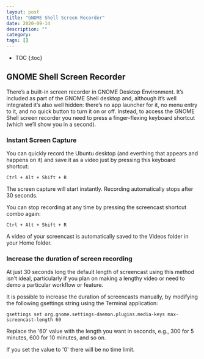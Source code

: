 ```yaml
---
layout: post
title: "GNOME Shell Screen Recorder"
date: 2020-09-14
description: ""
category: 
tags: []
---
```

* TOC
{:toc}

## GNOME Shell Screen Recorder

There’s a built-in screen recorder in GNOME Desktop Environment. It’s included as part of the GNOME Shell desktop and, although it’s well integrated it’s also well hidden: there’s no app launcher for it, no menu entry to it, and no quick button to turn it on or off. Instead, to access the GNOME Shell screen recorder you need to press a finger-flexing keyboard shortcut (which we’ll show you in a second).

### Instant Screen Capture

You can quickly record the Ubuntu desktop (and everthing that appears and happens on it) and save it as a video just by pressing this keyboard shortcut:
```
Ctrl + Alt + Shift + R
```

The screen capture will start instantly. Recording automatically stops after 30 seconds.

You can stop recording at any time by pressing the screencast shortcut combo again:
```
Ctrl + Alt + Shift + R
```

A video of your screencast is automatically saved to the Videos folder in your Home folder.

### Increase the duration of screen recording

At just 30 seconds long the default length of screencast using this method isn't ideal, particularly if you plan on making a lengthy video or need to demo a particular workflow or feature.

It is possible to increase the duration of screencasts manually, by modifying the following gsettings string using the Terminal application:

```
gsettings set org.gnome.settings-daemon.plugins.media-keys max-screencast-length 60
```

Replace the '60' value with the length you want in seconds, e.g., 300 for 5 minutes, 600 for 10 minutes, and so on.

If you set the value to '0' there will be no time limit.
